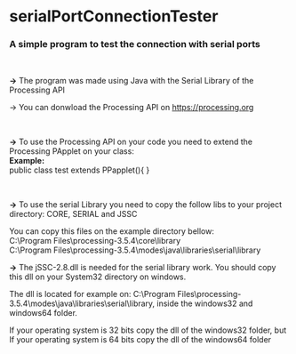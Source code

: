 # serialPortConnectionTester
<h3>A simple program to test the connection with serial ports</h3>
<br>
<p><b>-></b> The program was made using Java with the Serial Library of the Processing API</p>
<p>-> You can donwload the Processing API on <a href ="https://processing.org/">https://processing.org</a></p>
<br>
<p><b>-></b> To use the Processing API on your code you need to extend the Processing PApplet on your class: <br>
  <b>Example:</b><br>
  public class test extends PPapplet(){
  }
</p>
<br>
<p><b>-></b> To use the serial Library you need to copy the follow libs to your project directory: CORE, SERIAL and JSSC<br>

  You can copy this files on the example directory bellow: 
  <br>
  C:\Program Files\processing-3.5.4\core\library<br>
  C:\Program Files\processing-3.5.4\modes\java\libraries\serial\library
  <br>
  </p>
<p><b>-></b> The jSSC-2.8.dll is needed for the serial library work. You should copy this dll on your System32 directory on windows. </p><p>The dll is located for example on: C:\Program Files\processing-3.5.4\modes\java\libraries\serial\library, inside the windows32 and windows64 folder.</p><p> If your operating system is 32 bits copy the dll of the windows32 folder, but If your operating system is 64 bits copy the dll of the windows64 folder</p>  
  
